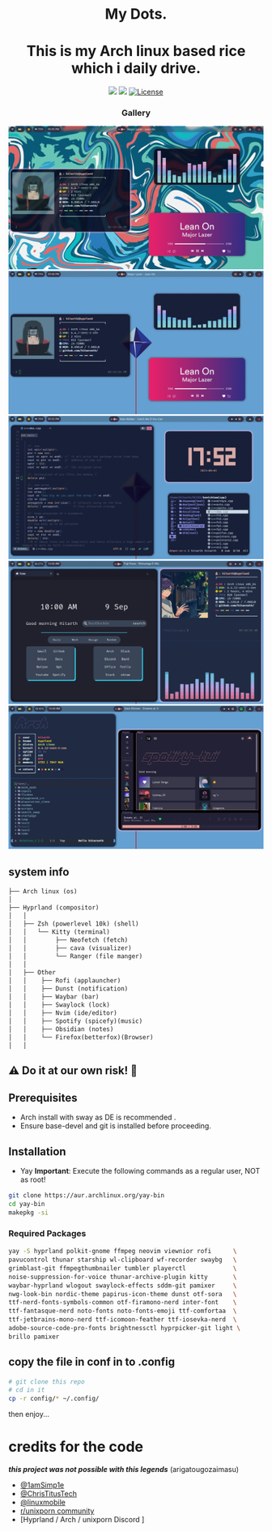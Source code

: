 
<div align="center"><h1><b>My Dots.</b></h1></div>

<div align="center">
<h1><b>This is my Arch linux based rice which i daily drive.</b></h1>
</div>

<div  align="center">
  
![](https://img.shields.io/github/stars/h1tarxeth/Dots?style=for-the-badge&logo=starship&color=83c5be&logoColor=D9E0EE&labelColor=252733)
![](https://img.shields.io/github/last-commit/h1tarxeth/Dots?&style=for-the-badge&color=006d77&logoColor=D9E0EE&labelColor=252733)
<a href="https://github.com/h1tarxeth/Dots_infinity_horizon/blob/main/LICENSE">
<img alt="License" src="https://img.shields.io/github/license/h1tarxeth/Dots?style=for-the-badge&logo=starship&color=1d3557&logoColor=D9E0EE&labelColor=252733" />
</a>
</div>

<div align="center"><h3><b>Gallery</b></h3></div>

![](https://github.com/h1tarxeth/Dots/blob/main/images/1.jpeg)
![](https://github.com/h1tarxeth/Dots/blob/main/images/2.jpeg)
![](https://github.com/h1tarxeth/Dots/blob/main/images/3.jpeg)
![](https://github.com/h1tarxeth/Dots/blob/main/images/4.jpeg)
![](https://github.com/h1tarxeth/Dots/blob/main/images/5.jpeg)
## system info
```
├── Arch linux (os)
│
├── Hyprland (compositor)
│   │
│   ├── Zsh (powerlevel 10k) (shell)
│   │   └── Kitty (terminal)
│   │        ├── Neofetch (fetch) 
│   │        ├── cava (visualizer) 
│   │        └── Ranger (file manger)  
│   │
│   ├── Other
│   │    ├── Rofi (applauncher) 
│   │    ├── Dunst (notification)
│   │    ├── Waybar (bar)
│   │    ├── Swaylock (lock)
│   │    ├── Nvim (ide/editor)
│   │    ├── Spotify (spicefy)(music)
│   │    ├── Obsidian (notes)
│   │    └── Firefox(betterfox)(Browser)
│   │  
```
## ⚠️ **Do it at our own risk!** 🛑

## Prerequisites

- Arch install with sway as DE is recommended .
- Ensure base-devel and git is installed before proceeding.

## Installation

- Yay
**Important**: Execute the following commands as a regular user, NOT as root!

``` bash
git clone https://aur.archlinux.org/yay-bin
cd yay-bin
makepkg -si
```

### Required Packages

``` bash
yay -S hyprland polkit-gnome ffmpeg neovim viewnior rofi      \
pavucontrol thunar starship wl-clipboard wf-recorder swaybg   \
grimblast-git ffmpegthumbnailer tumbler playerctl             \
noise-suppression-for-voice thunar-archive-plugin kitty       \
waybar-hyprland wlogout swaylock-effects sddm-git pamixer     \
nwg-look-bin nordic-theme papirus-icon-theme dunst otf-sora   \
ttf-nerd-fonts-symbols-common otf-firamono-nerd inter-font    \
ttf-fantasque-nerd noto-fonts noto-fonts-emoji ttf-comfortaa  \
ttf-jetbrains-mono-nerd ttf-icomoon-feather ttf-iosevka-nerd  \
adobe-source-code-pro-fonts brightnessctl hyprpicker-git light \
brillo pamixer 
```

## copy the file in conf in to .config

```bash
# git clone this repo
# cd in it 
cp -r config/* ~/.config/

```
then enjoy...

# credits for the code

***this project was not possible with this legends***  (arigatougozaimasu)

- [@1amSimp1e](https://github.com/1amSimp1e)
- [@ChrisTitusTech](https://github.com/ChrisTitusTech)
- [@linuxmobile](https://github.com/linuxmobile)
- [r/unixporn community](https://www.reddit.com/r/unixporn/)
- [Hyprland / Arch / unixporn Discord ]
